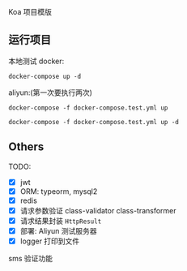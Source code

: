 


Koa 项目模版

## 运行项目

本地测试 docker:

```
docker-compose up -d
```


aliyun:(第一次要执行两次)

```
docker-compose -f docker-compose.test.yml up

docker-compose -f docker-compose.test.yml up -d
```

## Others

TODO:

- [x] jwt
- [x] ORM: typeorm, mysql2
- [x] redis
- [x] 请求参数验证 class-validator class-transformer
- [x] 请求结果封装 `HttpResult`
- [x] 部署: Aliyun 测试服务器 
- [x] logger 打印到文件

sms 验证功能
